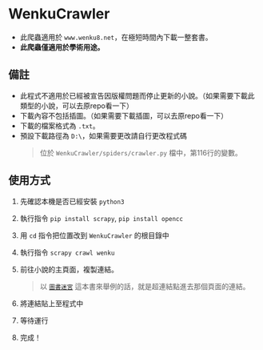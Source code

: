 # WenkuCrawler

* 此爬蟲適用於 `www.wenku8.net`，在極短時間內下載一整套書。
* **此爬蟲僅適用於學術用途。**

## 備註

* 此程式不適用於已經被宣告因版權問題而停止更新的小說。（如果需要下載此類型的小說，可以去原repo看一下）
* 下載內容不包括插圖。（如果需要下載插圖，可以去原repo看一下）
* 下載的檔案格式為 `.txt`。
* 預設下載路徑為 `D:\`，如果需要更改請自行更改程式碼
    > 位於 `WenkuCrawler/spiders/crawler.py` 檔中，第116行的變數。

## 使用方式

1. 先確認本機是否已經安裝 `python3`

2. 執行指令 `pip install scrapy`, `pip install opencc`

3. 用 `cd` 指令把位置改到 `WenkuCrawler` 的根目錄中

4. 執行指令 `scrapy crawl wenku`

5. 前往小說的主頁面，複製連結。
    > 以 [`圖書迷宮`](https://www.wenku8.net/modules/article/reader.php?aid=2511) 這本書來舉例的話，就是超連結點進去那個頁面的連結。

6. 將連結貼上至程式中

7. 等待運行

8. 完成！
